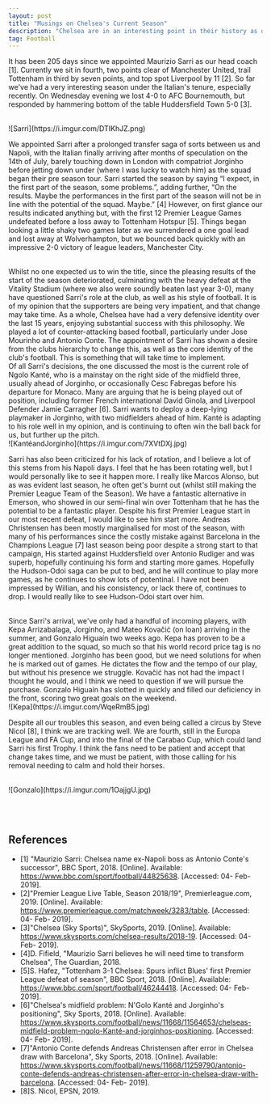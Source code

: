```yaml
---
layout: post
title: "Musings on Chelsea's Current Season"
description: "Chelsea are in an interesting point in their history as our identity changes"
tag: Football
---
```


It has been 205 days since we appointed Maurizio Sarri as our head coach [1]. Currently we sit in fourth, two points clear of Manchester United, trail Tottenham in third by seven points, and top spot Liverpool by 11 [2].
So far we've had a very interesting season under the Italian's tenure, especially recently. On Wednesday evening we lost 4-0 to AFC Bournemouth, but responded by hammering bottom of the table Huddersfield Town 5-0 [3].

<br>
![Sarri](https://i.imgur.com/DTIKhJZ.png)
<br>

We appointed Sarri after a prolonged transfer saga of sorts between us and Napoli, with the Italian finally arriving after months of speculation on the 14th of July, barely touching down in London with compatriot Jorginho before jetting down under (where I was lucky to watch him) as the squad began their pre season tour. Sarri started the season by saying “I expect, in the first part of the season, some problems.”, adding further, “On the results. Maybe the performances in the first part of the season will not be in line with the potential of the squad. Maybe.” [4] However, on first glance our results indicated anything but, with the first 12 Premier League Games undefeated before a loss away to Tottenham Hotspur [5]. Things began looking a little shaky two games later as we surrendered a one goal lead and lost away at Wolverhampton, but we bounced back quickly with an impressive 2-0 victory of league leaders, Manchester City.


<br>
Whilst no one expected us to win the title, since the pleasing results of the start of the season deteriorated, culminating with the heavy defeat at the Vitality Stadium (where we also were soundly beaten last year 3-0), many have questioned Sarri's role at the club, as well as his style of football.
It is of my opinion that the supporters are being very impatient, and that change may take time. As a whole, Chelsea have had a very defensive identity over the last 15 years, enjoying substantial success with this philosophy. We played a lot of counter-attacking based football, particularly under Jose Mourinho and Antonio Conte. The appointment of Sarri has shown a desire from the clubs hierarchy to change this, as well as the core identity of the club's football. This is something that will take time to implement.


<br>
Of all Sarri's decisions, the one discussed the most is the current role of Ngolo Kanté, who is a mainstay on the right side of the midfield three, usually ahead of Jorginho, or occasionally Cesc Fabregas before his departure for Monaco.
Many are arguing that he is being played out of position, including former French international David Ginola, and Liverpool Defender Jamie Carragher [6]. Sarri wants to deploy a deep-lying playmaker in Jorginho, with two midfielders ahead of him. 
Kanté is adapting to his role well in my opinion, and is continuing to often win the ball back for us, but further up the pitch. 

<br>
![KantéandJorginho](https://i.imgur.com/7XVtDXj.jpg)
<br>

Sarri has also been criticized for his lack of rotation, and I believe a lot of this stems from his Napoli days. I feel that he has been rotating well, but I would personally like to see it happen more. I really like Marcos Alonso, but as was evident last 
season, he often get's burnt out (whilst still making the Premier League Team of the Season). We have a fantastic alternative in Emerson, who showed in our semi-final win over Tottenham that he has the potential to be a fantastic player. Despite his first Premier League start 
in our most recent defeat, I would like to see him start more. Andreas Christensen has been mostly marginalised for most of the season, with many of his performances since the costly mistake against Barcelona in the Champions League [7] last season being poor despite a strong start to that campaign, His started against Huddersfield over 
Antonio Rudiger and was superb, hopefully continuing his form and starting more games. Hopefully the Hudson-Odoi saga can be put to bed, and he will continue to play more games, as he continues to show lots of potentinal. I have not been impressed by Willian, and his consistency, or lack there of, continues to drop. I would really like to see Hudson-Odoi start over him.


<br>
Since Sarri's arrival, we've only had a handful of incoming players, with Kepa Arrizabalaga, Jorginho, and Mateo Kovačić (on loan) arriving in the summer, and Gonzalo Higuaín two weeks ago. Kepa has proven to be a great addition to the squad, so much so that his world record price tag is no longer mentioned. Jorginho has been good, but we need solutions for when he is marked out of games.
He dictates the flow and the tempo of our play, but without his presence we struggle. Kovačić has not had the impact I thought he would, and I think we need to question if we will pursue the purchase. Gonzalo Higuaín has slotted in quickly and filled our deficiency in the front, scoring two great goals on the weekend.

<br>
![Kepa](https://i.imgur.com/WqeRmB5.jpg)
<br>

Despite all our troubles this season, and even being called a circus by Steve Nicol [8], I think we are tracking well. We are fourth, still in the Europa League and FA Cup, and into the final of the Carabao Cup, which could land Sarri his first Trophy. I think the fans need to be patient and accept that change takes time, and we must be patient, with those calling for his removal needing to calm and hold their horses.

<br>
![Gonzalo](https://i.imgur.com/1OajjgU.jpg)

<br><br>
## References

- [1] "Maurizio Sarri: Chelsea name ex-Napoli boss as Antonio Conte's successor", BBC Sport, 2018. [Online]. Available: https://www.bbc.com/sport/football/44825638. [Accessed: 04- Feb- 2019].
- [2]"Premier League Live Table, Season 2018/19", Premierleague.com, 2019. [Online]. Available: https://www.premierleague.com/matchweek/3283/table. [Accessed: 04- Feb- 2019].
- [3]"Chelsea (Sky Sports)", SkySports, 2019. [Online]. Available: https://www.skysports.com/chelsea-results/2018-19. [Accessed: 04- Feb- 2019].
- [4]D. Fifield, "Maurizio Sarri believes he will need time to transform Chelsea", The Guardian, 2018.
- [5]S. Hafez, "Tottenham 3-1 Chelsea: Spurs inflict Blues' first Premier League defeat of season", BBC Sport, 2018. [Online]. Available: https://www.bbc.com/sport/football/46244418. [Accessed: 04- Feb- 2019].
- [6]"Chelsea's midfield problem: N'Golo Kanté and Jorginho's positioning", Sky Sports, 2018. [Online]. Available: https://www.skysports.com/football/news/11668/11564653/chelseas-midfield-problem-ngolo-Kanté-and-jorginhos-positioning. [Accessed: 04- Feb- 2019].
- [7]"Antonio Conte defends Andreas Christensen after error in Chelsea draw with Barcelona", Sky Sports, 2018. [Online]. Available: https://www.skysports.com/football/news/11668/11259790/antonio-conte-defends-andreas-christensen-after-error-in-chelsea-draw-with-barcelona. [Accessed: 04- Feb- 2019].
- [8]S. Nicol, EPSN, 2019.
